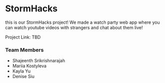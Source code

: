 # StormHacks

this is our StormHacks project!
We made a watch party web app where you can watch youtube videos with strangers and chat about them live!

Project Link: TBD

### Team Members

- Shajeenth Srikrishnarajah
- Mariia Kostyleva
- Kayla Yu
- Denise Siu
